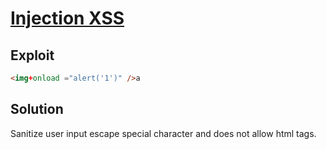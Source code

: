 # [Injection XSS](https://owasp.org/www-community/attacks/xss/)

## Exploit

```html
<img+onload ="alert('1')" />a
```

## Solution

Sanitize user input escape special character and does not allow html tags.
